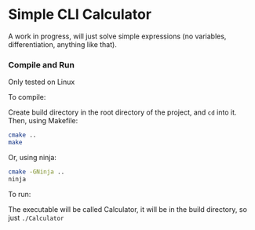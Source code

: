 # Simple CLI Calculator

A work in progress, will just solve simple expressions (no variables, differentiation, anything like that).

### Compile and Run

Only tested on Linux

To compile:

Create build directory in the root directory of the project, and `cd` into it. Then, using Makefile:
```bash
cmake ..
make
```
Or, using ninja:
```bash
cmake -GNinja ..
ninja
```

To run:

The executable will be called Calculator, it will be in the build directory, so just `./Calculator`

